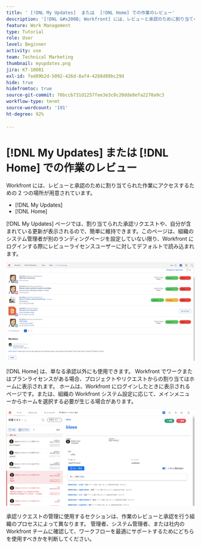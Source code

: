 ```yaml
---
title: ' [!DNL My Updates]  または  [!DNL Home] での作業のレビュー'
description: '[!DNL &#x200B; Workfront] には、レビューと承認のために割り当てられた作業にアクセスする 2 つの場所（ [!DNL My Updates]  と  [!DNL Home]  が用意されています。'
feature: Work Management
type: Tutorial
role: User
level: Beginner
activity: use
team: Technical Marketing
thumbnail: myupdates.png
jira: KT-10081
exl-id: fed89b2d-5092-426d-8af4-4268d89bc29d
hide: true
hidefromtoc: true
source-git-commit: 76bccb731d1257fee3e3c0c20dde8efa2270a9c3
workflow-type: tm+mt
source-wordcount: '191'
ht-degree: 92%

---
```


# [!DNL My Updates] または [!DNL Home] での作業のレビュー

Workfront には、レビューと承認のために割り当てられた作業にアクセスするための 2 つの場所が用意されています。

* [!DNL My Updates]
* [!DNL Home]

[!DNL My Updates] ページでは、割り当てられた承認リクエストや、自分が含まれている更新が表示されるので、簡単に維持できます。このページは、組織のシステム管理者が別のランディングページを設定していない限り、Workfront にログインする際にレビューライセンスユーザーに対してデフォルトで読み込まれます。

![[!DNL My Updates] ページの画像](assets/my-updates-overview.png)

[!DNL Home] は、単なる承認以外にも使用できます。 Workfront でワークまたはプランライセンスがある場合、プロジェクトやリクエストからの割り当てはホームに表示されます。 ホームは、Workfront にログインしたときに表示されるページです。または、組織の Workfront システム設定に応じて、メインメニューからホームを選択する必要が生じる場合があります。

![[!DNL Home] ページの画像](assets/home-overview.png)

承認リクエストの管理に使用するセクションは、作業のレビューと承認を行う組織のプロセスによって異なります。 管理者、システム管理者、または社内の Workfront チームに確認して、ワークフローを最適にサポートするためにどちらを使用すべきかを判断してください。

